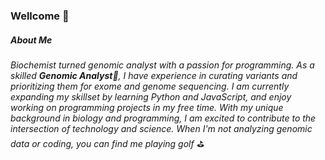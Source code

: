 ### Wellcome 👋


##### About Me
*Biochemist turned genomic analyst with a passion for programming. As a skilled **Genomic Analyst**🧬, I have experience in curating variants and prioritizing them for exome and genome sequencing. I am currently expanding my skillset by learning Python and JavaScript, and enjoy working on programming projects in my free time. With my unique background in biology and programming, I am excited to contribute to the intersection of technology and science. When I'm not analyzing genomic data or coding, you can find me playing golf* ⛳


<!--
**N1K0101/N1K0101** is a ✨ _special_ ✨ repository because its `README.md` (this file) appears on your GitHub profile.

Here are some ideas to get you started:
<img src="" alt="">

-->
